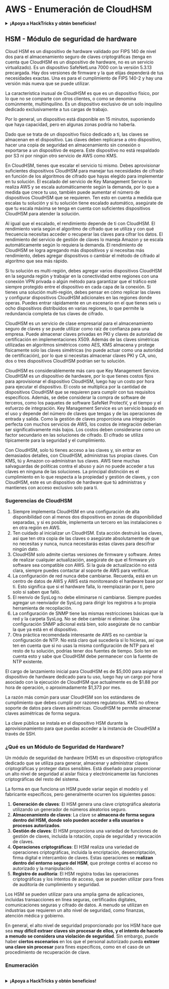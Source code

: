 # AWS - Enumeración de CloudHSM

<details>

<summary><strong>¡Apoya a HackTricks y obtén beneficios!</strong></summary>

* Si quieres ver a tu **empresa anunciada en HackTricks** o si quieres acceder a la **última versión de PEASS o descargar HackTricks en PDF** ¡Consulta los [**PLANES DE SUSCRIPCIÓN**](https://github.com/sponsors/carlospolop)!
* Obtén el [**oficial PEASS & HackTricks swag**](https://peass.creator-spring.com)
* Descubre [**The PEASS Family**](https://opensea.io/collection/the-peass-family), nuestra colección de exclusivos [**NFTs**](https://opensea.io/collection/the-peass-family)
* **Únete al** 💬 [**grupo de Discord**](https://discord.gg/hRep4RUj7f) o al [**grupo de telegram**](https://t.me/peass) o **sígueme** en **Twitter** 🐦 [**@carlospolopm**](https://twitter.com/carlospolopm).
* **Comparte tus trucos de hacking enviando PRs a los repositorios de GitHub de** [**HackTricks**](https://github.com/carlospolop/hacktricks) y [**HackTricks Cloud**](https://github.com/carlospolop/hacktricks-cloud).

</details>

## HSM - Módulo de seguridad de hardware

Cloud HSM es un dispositivo de hardware validado por FIPS 140 de nivel dos para el almacenamiento seguro de claves criptográficas (tenga en cuenta que CloudHSM es un dispositivo de hardware, no es un servicio virtualizado). Es un dispositivo SafeNetLuna 7000 con la versión 5.3.13 precargada. Hay dos versiones de firmware y la que elijas dependerá de tus necesidades exactas. Una es para el cumplimiento de FIPS 140-2 y hay una versión más nueva que se puede utilizar.

La característica inusual de CloudHSM es que es un dispositivo físico, por lo que no se comparte con otros clientes, o como se denomina comúnmente, multiinquilino. Es un dispositivo exclusivo de un solo inquilino dedicado exclusivamente a tus cargas de trabajo.

Por lo general, un dispositivo está disponible en 15 minutos, suponiendo que haya capacidad, pero en algunas zonas podría no haberla.

Dado que se trata de un dispositivo físico dedicado a ti, las claves se almacenan en el dispositivo. Las claves deben replicarse a otro dispositivo, hacer una copia de seguridad en almacenamiento sin conexión o exportarse a un dispositivo de espera. Este dispositivo no está respaldado por S3 ni por ningún otro servicio de AWS como KMS.

En CloudHSM, tienes que escalar el servicio tú mismo. Debes aprovisionar suficientes dispositivos CloudHSM para manejar tus necesidades de cifrado en función de los algoritmos de cifrado que hayas elegido para implementar en tu solución. El escalado del servicio de Key Management Service lo realiza AWS y se escala automáticamente según la demanda, por lo que a medida que crece tu uso, también puede aumentar el número de dispositivos CloudHSM que se requieren. Ten esto en cuenta a medida que escalas tu solución y si tu solución tiene escalado automático, asegúrate de que tu escala máxima se tenga en cuenta con suficientes dispositivos CloudHSM para atender la solución.

Al igual que el escalado, el rendimiento depende de ti con CloudHSM. El rendimiento varía según el algoritmo de cifrado que se utiliza y con qué frecuencia necesitas acceder o recuperar las claves para cifrar los datos. El rendimiento del servicio de gestión de claves lo maneja Amazon y se escala automáticamente según lo requiera la demanda. El rendimiento de CloudHSM se logra agregando más dispositivos y si necesitas más rendimiento, debes agregar dispositivos o cambiar el método de cifrado al algoritmo que sea más rápido.

Si tu solución es multi-región, debes agregar varios dispositivos CloudHSM en la segunda región y trabajar en la conectividad entre regiones con una conexión VPN privada o algún método para garantizar que el tráfico esté siempre protegido entre el dispositivo en cada capa de la conexión. Si tienes una solución multi-región, debes pensar en cómo replicar las claves y configurar dispositivos CloudHSM adicionales en las regiones donde operas. Puedes entrar rápidamente en un escenario en el que tienes seis u ocho dispositivos distribuidos en varias regiones, lo que permite la redundancia completa de tus claves de cifrado.

CloudHSM es un servicio de clase empresarial para el almacenamiento seguro de claves y se puede utilizar como raíz de confianza para una empresa. Puede almacenar claves privadas en PKI y claves de autoridad de certificación en implementaciones X509. Además de las claves simétricas utilizadas en algoritmos simétricos como AES, KMS almacena y protege físicamente solo las claves simétricas (no puede actuar como una autoridad de certificación), por lo que si necesitas almacenar claves PKI y CA, uno, dos o tres dispositivos CloudHSM podrían ser tu solución.

CloudHSM es considerablemente más caro que Key Management Service. CloudHSM es un dispositivo de hardware, por lo que tienes costos fijos para aprovisionar el dispositivo CloudHSM, luego hay un costo por hora para ejecutar el dispositivo. El costo se multiplica por la cantidad de dispositivos CloudHSM que se requieren para cumplir con tus requisitos específicos. Además, se debe considerar la compra de software de terceros, como los paquetes de software SafeNet ProtectV, y el tiempo y el esfuerzo de integración. Key Management Service es un servicio basado en el uso y depende del número de claves que tengas y de las operaciones de entrada y salida. Como la gestión de claves proporciona una integración perfecta con muchos servicios de AWS, los costos de integración deberían ser significativamente más bajos. Los costos deben considerarse como un factor secundario en las soluciones de cifrado. El cifrado se utiliza típicamente para la seguridad y el cumplimiento.

Con CloudHSM, solo tú tienes acceso a las claves y, sin entrar en demasiados detalles, con CloudHSM, administras tus propias claves. Con KMS, tú y Amazon co-administran tus claves. AWS tiene muchas salvaguardas de políticas contra el abuso y aún no puede acceder a tus claves en ninguna de las soluciones. La principal distinción es el cumplimiento en lo que respecta a la propiedad y gestión de claves, y con CloudHSM, este es un dispositivo de hardware que tú administras y mantienes con acceso exclusivo solo para ti.

### Sugerencias de CloudHSM

1. Siempre implementa CloudHSM en una configuración de alta disponibilidad con al menos dos dispositivos en zonas de disponibilidad separadas, y si es posible, implementa un tercero en las instalaciones o en otra región en AWS.
2. Ten cuidado al inicializar un CloudHSM. Esta acción destruirá las claves, así que ten otra copia de las claves o asegúrate absolutamente de que no necesitas y nunca, nunca necesitarás estas claves para descifrar ningún dato.
3. CloudHSM solo admite ciertas versiones de firmware y software. Antes de realizar cualquier actualización, asegúrate de que el firmware y/o software sea compatible con AWS. Si la guía de actualización no está clara, siempre puedes contactar al soporte de AWS para verificar.
4. La configuración de red nunca debe cambiarse. Recuerda, está en un centro de datos de AWS y AWS está monitoreando el hardware base por ti. Esto significa que si el hardware falla, lo reemplazarán por ti, pero solo si saben que falló.
5. El reenvío de SysLog no debe eliminarse ni cambiarse. Siempre puedes agregar un reenviador de SysLog para dirigir los registros a tu propia herramienta de recopilación.
6. La configuración de SNMP tiene las mismas restricciones básicas que la red y la carpeta SysLog. No se debe cambiar ni eliminar. Una configuración SNMP adicional está bien, solo asegúrate de no cambiar la que ya está en el dispositivo.
7. Otra práctica recomendada interesante de AWS es no cambiar la configuración de NTP. No está claro qué sucedería si lo hicieras, así que ten en cuenta que si no usas la misma configuración de NTP para el resto de tu solución, podrías tener dos fuentes de tiempo. Solo ten en cuenta esto y sabe que CloudHSM debe permanecer con la fuente de NTP existente.

El cargo de lanzamiento inicial para CloudHSM es de $5,000 para asignar el dispositivo de hardware dedicado para tu uso, luego hay un cargo por hora asociado con la ejecución de CloudHSM que actualmente es de $1.88 por hora de operación, o aproximadamente $1,373 por mes.

La razón más común para usar CloudHSM son los estándares de cumplimiento que debes cumplir por razones regulatorias. KMS no ofrece soporte de datos para claves asimétricas. CloudHSM te permite almacenar claves asimétricas de forma segura.

La clave pública se instala en el dispositivo HSM durante la aprovisionamiento para que puedas acceder a la instancia de CloudHSM a través de SSH.
### ¿Qué es un Módulo de Seguridad de Hardware?

Un módulo de seguridad de hardware (HSM) es un dispositivo criptográfico dedicado que se utiliza para generar, almacenar y administrar claves criptográficas y proteger datos sensibles. Está diseñado para proporcionar un alto nivel de seguridad al aislar física y electrónicamente las funciones criptográficas del resto del sistema.

La forma en que funciona un HSM puede variar según el modelo y el fabricante específicos, pero generalmente ocurren los siguientes pasos:

1. **Generación de claves**: El HSM genera una clave criptográfica aleatoria utilizando un generador de números aleatorios seguro.
2. **Almacenamiento de claves**: La clave se **almacena de forma segura dentro del HSM, donde solo pueden acceder a ella usuarios o procesos autorizados**.
3. **Gestión de claves**: El HSM proporciona una variedad de funciones de gestión de claves, incluida la rotación, copia de seguridad y revocación de claves.
4. **Operaciones criptográficas**: El HSM realiza una variedad de operaciones criptográficas, incluida la encriptación, desencriptación, firma digital e intercambio de claves. Estas operaciones se **realizan dentro del entorno seguro del HSM**, que protege contra el acceso no autorizado y la manipulación.
5. **Registro de auditoría**: El HSM registra todas las operaciones criptográficas y los intentos de acceso, que se pueden utilizar para fines de auditoría de cumplimiento y seguridad.

Los HSM se pueden utilizar para una amplia gama de aplicaciones, incluidas transacciones en línea seguras, certificados digitales, comunicaciones seguras y cifrado de datos. A menudo se utilizan en industrias que requieren un alto nivel de seguridad, como finanzas, atención médica y gobierno.

En general, el alto nivel de seguridad proporcionado por los HSM hace que sea **muy difícil extraer claves sin procesar de ellos, y el intento de hacerlo a menudo se considera una violación de seguridad**. Sin embargo, puede haber **ciertos escenarios** en los que el personal autorizado pueda **extraer una clave sin procesar** para fines específicos, como en el caso de un procedimiento de recuperación de clave.

### Enumeración

```
```

<details>

<summary><strong>¡Apoya a HackTricks y obtén beneficios!</strong></summary>

* Si desea ver su **empresa anunciada en HackTricks** o si desea acceder a la **última versión de PEASS o descargar HackTricks en PDF**, consulte los [**PLANES DE SUSCRIPCIÓN**](https://github.com/sponsors/carlospolop)!
* Obtenga el [**oficial PEASS & HackTricks swag**](https://peass.creator-spring.com)
* Descubre [**The PEASS Family**](https://opensea.io/collection/the-peass-family), nuestra colección de [**NFTs**](https://opensea.io/collection/the-peass-family) exclusivos.
* **Únete al** 💬 [**grupo de Discord**](https://discord.gg/hRep4RUj7f) o al [**grupo de telegram**](https://t.me/peass) o **sígueme** en **Twitter** 🐦 [**@carlospolopm**](https://twitter.com/carlospolopm).
* **Comparte tus trucos de hacking enviando PR a los repositorios de** [**HackTricks**](https://github.com/carlospolop/hacktricks) y [**HackTricks Cloud**](https://github.com/carlospolop/hacktricks-cloud).

</details>